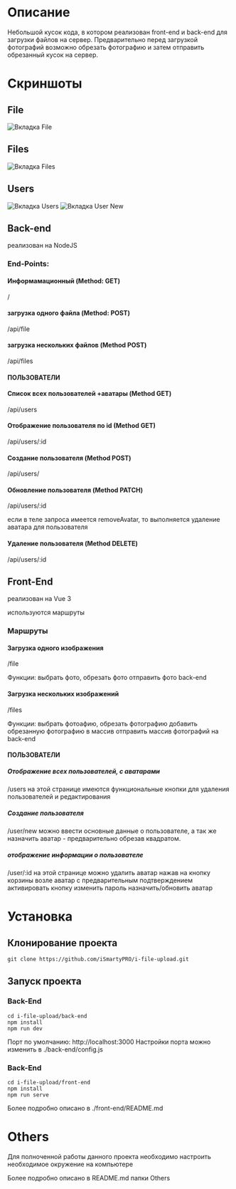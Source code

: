 # Описание

Небольшой кусок кода, в котором реализован front-end и back-end для загрузки файлов на сервер.
Предварительно перед загрузкой фотографий возможно обрезать фотографию и затем отправить обрезанный кусок на сервер.

# Скриншоты

## File
![Вкладка File](https://github.com/iSmartyPRO/i-file-upload/blob/master/screenshots/file.jpg)

## Files
![Вкладка Files](https://github.com/iSmartyPRO/i-file-upload/blob/master/screenshots/files.jpg)

## Users
![Вкладка Users](https://github.com/iSmartyPRO/i-file-upload/blob/master/screenshots/users.jpg)
![Вкладка User New](https://github.com/iSmartyPRO/i-file-upload/blob/master/screenshots/userNew.jpg)


## Back-end
реализован на NodeJS

### End-Points:

#### Информамационный (Method: GET)
/

#### загрузка одного файла (Method: POST)
/api/file

#### загрузка нескольких файлов (Method POST)
/api/files

#### ПОЛЬЗОВАТЕЛИ

#### Список всех пользователей +аватары (Method GET)
/api/users

#### Отображение пользователя по id  (Method GET)
/api/users/:id

#### Создание пользователя  (Method POST)
/api/users/

#### Обновление пользователя  (Method PATCH)
/api/users/:id

если в теле запроса имеется removeAvatar, то выполняется удаление аватара для пользователя

#### Удаление пользователя  (Method DELETE)
/api/users/:id


## Front-End
реализован на Vue 3

используются маршруты

### Маршруты

#### Загрузка одного изображения
/file

Функции:
выбрать фото,
обрезать фото
отправить фото back-end


#### Загрузка нескольких изображений
/files

Функции:
выбрать фотоaфию,
обрезать фотографию
добавить обрезанную фотографию в массив
отправить массив фотографий на back-end

#### ПОЛЬЗОВАТЕЛИ

##### Отображение всех пользователей, с аватарами
/users
на этой странице имеются функциональные кнопки для удаления пользователей и редактирования

##### Создание пользователя
/user/new
можно ввести основные данные о пользователе, а так же назначить аватар - предварительно обрезав квадратом.

##### отображение информации о пользователе
/user/:id
на этой странице можно удалить аватар нажав на кнопку корзины возле аватар с предварительным подтверждением
активировать кнопку изменить пароль
назначить/обновить аватар


# Установка

## Клонирование проекта
```
git clone https://github.com/iSmartyPRO/i-file-upload.git
```

## Запуск проекта

### Back-End
```
cd i-file-upload/back-end
npm install
npm run dev
```
Порт по умолчанию: http://localhost:3000
Настройки порта можно изменить в ./back-end/config.js

### Back-End
```
cd i-file-upload/front-end
npm install
npm run serve
```
Более подробно описано в ./front-end/README.md


# Others
Для полноченной работы данного проекта необходимо настроить необходимое окружение на компьютере

Более подробно описано в README.md папки Others